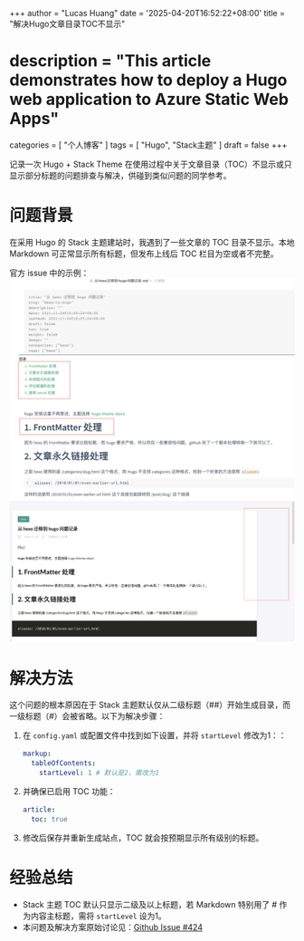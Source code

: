 +++
author = "Lucas Huang"
date = '2025-04-20T16:52:22+08:00'
title = "解决Hugo文章目录TOC不显示"
# description = "This article demonstrates how to deploy a Hugo web application to Azure Static Web Apps"
categories = [
    "个人博客"
]
tags = [
    "Hugo",
    "Stack主题"
]
draft = false
+++

记录一次 Hugo + Stack Theme 在使用过程中关于文章目录（TOC）不显示或只显示部分标题的问题排查与解决，供碰到类似问题的同学参考。

# 问题背景

在采用 Hugo 的 Stack 主题建站时，我遇到了一些文章的 TOC 目录不显示。本地 Markdown 可正常显示所有标题，但发布上线后 TOC 栏目为空或者不完整。

官方 issue 中的示例：
![本地md渲染时的样式](143394011-4fac9a48-13ca-4490-b287-03c19c2e49d8.png)
![发布后TOC未显示](143394273-2dcc1feb-d672-4d41-93b9-82348075436d.png)


# 解决方法
这个问题的根本原因在于 Stack 主题默认仅从二级标题（##）开始生成目录，而一级标题（#）会被省略。以下为解决步骤：
1. 在 `config.yaml` 或配置文件中找到如下设置，并将 `startLevel` 修改为1：：
    ```yaml
    markup:
      tableOfContents:
        startLevel: 1 # 默认是2，需改为1
    ```
2. 并确保已启用 TOC 功能：
    ```yaml
    article:
      toc: true
    ```

3. 修改后保存并重新生成站点，TOC 就会按预期显示所有级别的标题。

# 经验总结

- Stack 主题 TOC 默认只显示二级及以上标题，若 Markdown 特别用了 # 作为内容主标题，需将 `startLevel` 设为1。
- 本问题及解决方案原始讨论见：[Github Issue #424](https://github.com/CaiJimmy/hugo-theme-stack/issues/424)

